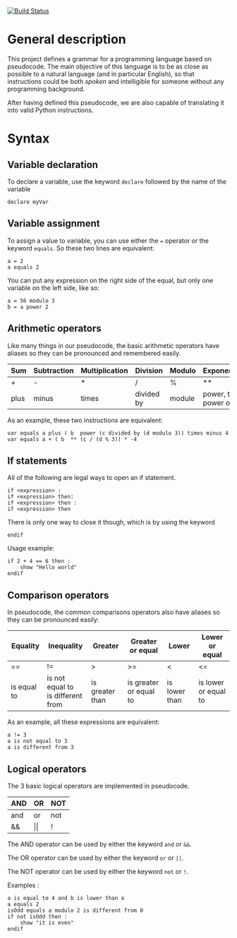 [![Build Status](https://travis-ci.com/PatWg/Pseutocode.svg?branch=master)](https://travis-ci.com/PatWg/Pseutocode)

# General description

This project defines a grammar for a programming language based on pseudocode.
The main objective of this language is to be as close as possible to a natural
language (and in particular English), so that instructions could be both
_spoken_ and intelligible for someone without any programming background.

After having defined this pseudocode, we are also capable of translating it into
valid Python instructions.

# Syntax

## Variable declaration

To declare a variable, use the keyword `declare` followed by the name of the variable

```
declare myVar
```

## Variable assignment

To assign a value to variable, you can use either the `=` operator or the keyword `equals`.
So these two lines are equivalent:

```
a = 2
a equals 2
```

You can put any expression on the right side of the equal, but only one variable on the left side, like so:

```
a = 56 modulo 3
b = a power 2
```

## Arithmetic operators

Like many things in our pseudocode, the basic arithmetic operators have aliases so they can be pronounced and remembered easily.

| Sum  | Subtraction | Multiplication | Division   | Modulo | Exponentiation         |
| ---- | ----------- | -------------- | ---------- | ------ | ---------------------- |
| +    | -           | \*             | /          | %      | \*\*                   |
| plus | minus       | times          | divided by | module | power, to the power of |

As an example, these two instructions are equivalent:

```
var equals a plus ( b  power (c divided by (d modulo 3)) times minus 4
var equals a + ( b  ** (c / (d % 3)) * -4
```

## If statements

All of the following are legal ways to open an if statement.

```
if <expression> :
if <expression> then:
if <expression> then :
if <expression> then
```

There is only one way to close it though, which is by using the keyword

```
endif
```

Usage example:

```
if 2 + 4 == 6 then :
    show "Hello world"
endif
```

## Comparison operators

In pseudocode, the common comparisons operators also have aliases so they can be pronounced easily:

| Equality    | Inequality                             | Greater         | Greater or equal       | Lower         | Lower or equal       |
| ----------- | -------------------------------------- | --------------- | ---------------------- | ------------- | -------------------- |
| ==          | !=                                     | >               | >=                     | <             | <=                   |
| is equal to | is not equal to <br> is different from | is greater than | is greater or equal to | is lower than | is lower or equal to |

As an example, all these expressions are equivalent:

```
a != 3
a is not equal to 3
a is different from 3
```

## Logical operators

The 3 basic logical operators are implemented in pseudocode.

| AND | OR   | NOT |
| --- | ---- | --- |
| and | or   | not |
| &&  | \|\| | !   |

The AND operator can be used by either the keyword `and` or `&&`.

The OR operator can be used by either the keyword `or` or `||`.

The NOT operator can be used by either the keyword `not` or `!`.

Examples :

```
a is equal to 4 and b is lower than a
a equals 2
isOdd equals a modulo 2 is different from 0
if not isOdd then :
    show "it is even"
endif
```
